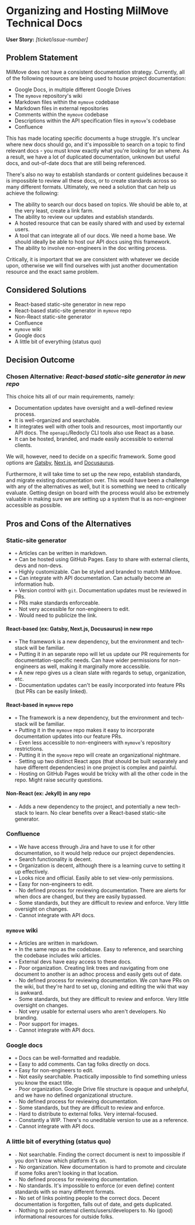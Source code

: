# Organizing and Hosting MilMove Technical Docs

**User Story:** *[ticket/issue-number]* <!-- optional -->

## Problem Statement

MilMove does not have a consistent documentation strategy. Currently, all of the following resources are being used to
house project documentation:

* Google Docs, in multiple different Google Drives
* The `mymove` repository's wiki
* Markdown files within the `mymove` codebase
* Markdown files in external repositories
* Comments within the `mymove` codebase
* Descriptions within the API specification files in `mymove`'s codebase
* Confluence

This has made locating specific documents a huge struggle. It's unclear where new docs should go, and it's impossible to
search on a topic to find relevant docs - you must know exactly what you're looking for an where. As a result, we have a
lot of duplicated documentation, unknown but useful docs, and out-of-date docs that are still being referenced.

There's also no way to establish standards or content guidelines because it is impossible to review all these docs, or
to create standards across so many different formats. Ultimately, we need a solution that can help us achieve the
following:

* The ability to search our docs based on topics. We should be able to, at the very least, create a link farm.
* The ability to review our updates and establish standards.
* A hosted resource that can be easily shared with and used by external users.
* A tool that can integrate all of our docs. We need a home base. We should ideally be able to host our API docs using
  this framework.
* The ability to involve non-engineers in the doc writing process.

Critically, it is important that we are consistent with whatever we decide upon, otherwise we will find ourselves with
just another documentation resource and the exact same problem.

## Considered Solutions

* React-based static-site generator in new repo
* React-based static-site generator in `mymove` repo
* Non-React static-site generator
* Confluence
* `mymove` wiki
* Google docs
* A little bit of everything (status quo)

## Decision Outcome

### Chosen Alternative: *React-based static-site generator in new repo*

This choice hits all of our main requirements, namely:

* Documentation updates have oversight and a well-defined review process.
* It is well-organized and searchable.
* It integrates well with other tools and resources, most importantly our API docs. The `openapi`/Redocly CLI tools also
  use React as a base.
* It can be hosted, branded, and made easily accessible to external clients.

We will, however, need to decide on a specific framework. Some good options are
[Gatsby](https://www.gatsbyjs.com/docs/), [Next.js](https://nextjs.org/docs/getting-started), and
[Docusaurus](https://docusaurus.io/docs).

Furthermore, it will take time to set up the new repo, establish standards, and migrate existing documentation over.
This would have been a challenge with any of the alternatives as well, but it is something we need to critically
evaluate. Getting design on board with the process would also be extremely valuable in making sure we are setting up a
system that is as non-engineer accessible as possible.

## Pros and Cons of the Alternatives

### Static-site generator

* `+` Articles can be written in markdown.
* `+` Can be hosted using GitHub Pages. Easy to share with external clients, devs and non-devs.
* `+` Highly customizable. Can be styled and branded to match MilMove.
* `+` Can integrate with API documentation. Can actually become an information hub.
* `+` Version control with `git`. Documentation updates must be reviewed in PRs.
* `+` PRs make standards enforceable.
* `-` Not very accessible for non-engineers to edit.
* `-` Would need to publicize the link.

#### React-based (ex: Gatsby, Next.js, Docusaurus) in new repo

* `+` The framework is a new dependency, but the environment and tech-stack will be familiar.
* `+` Putting it in an separate repo will let us update our PR requirements for documentation-specific needs. Can have
  wider permissions for non-engineers as well, making it marginally more accessible.
* `+` A new repo gives us a clean slate with regards to setup, organization, etc.
* `-` Documentation updates can't be easily incorporated into feature PRs (but PRs can be easily linked).

#### React-based in `mymove` repo

* `+` The framework is a new dependency, but the environment and tech-stack will be familiar.
* `+` Putting it in the `mymove` repo makes it easy to incorporate documentation updates into our feature PRs.
* `-` Even less accessible to non-engineers with `mymove`'s repository restrictions.
* `-` Putting it in the `mymove` repo will create an organizational nightmare.
* `-` Setting up two distinct React apps (that should be built separately and have different dependencies) in one
  project is complex and painful.
* `-` Hosting on GitHub Pages would be tricky with all the other code in the repo. Might raise security questions.

#### Non-React (ex: Jekyll) in any repo

* `-` Adds a new dependency to the project, and potentially a new tech-stack to learn. No clear benefits over a
  React-based static-site generator.

### Confluence

* `+` We have access through Jira and have to use it for other documentation, so it would help reduce our project
  dependencies.
* `+` Search functionality is decent.
* `+` Organization is decent, although there is a learning curve to setting it up effectively.
* `+` Looks nice and official. Easily able to set view-only permissions.
* `+` Easy for non-engineers to edit.
* `-` No defined process for reviewing documentation. There are alerts for when docs are changed, but they are easily bypassed.
* `-` Some standards, but they are difficult to review and enforce. Very little oversight on changes.
* `-` Cannot integrate with API docs.

### `mymove` wiki

* `+` Articles are written in markdown.
* `+` In the same repo as the codebase. Easy to reference, and searching the codebase includes wiki articles.
* `+` External devs have easy access to these docs.
* `-` Poor organization. Creating link trees and navigating from one document to another is an adhoc process and easily
  gets out of date.
* `-` No defined process for reviewing documentation. We _can_ have PRs on the wiki, but they're hard to set up, cloning
  and editing the wiki that way is awkward.
* `-` Some standards, but they are difficult to review and enforce. Very little oversight on changes.
* `-` Not very usable for external users who aren't developers. No branding.
* `-` Poor support for images.
* `-` Cannot integrate with API docs.

### Google docs

* `+` Docs can be well-formatted and readable.
* `+` Easy to add comments. Can tag folks directly on docs.
* `+` Easy for non-engineers to edit.
* `-` Not easily searchable. Practically impossible to find something unless you know the exact title.
* `-` Poor organization. Google Drive file structure is opaque and unhelpful, and we have no defined organizational
  structure.
* `-` No defined process for reviewing documentation.
* `-` Some standards, but they are difficult to review and enforce.
* `-` Hard to distribute to external folks. Very internal-focused.
* `-` Constantly a WIP. There's no uneditable version to use as a reference.
* `-` Cannot integrate with API docs.

### A little bit of everything (status quo)

* `-` Not searchable. Finding the correct document is next to impossible if you don't know which platform it's on.
* `-` No organization. New documentation is hard to promote and circulate if some folks aren't looking in that location.
* `-` No defined process for reviewing documentation.
* `-` No standards. It's impossible to enforce (or even define) content standards with so many different formats.
* `-` No set of links pointing people to the correct docs. Decent documentation is forgotten, falls out of date, and
  gets duplicated.
* `-` Nothing to point external clients/users/developers to. No (good) informational resources for outside folks.
